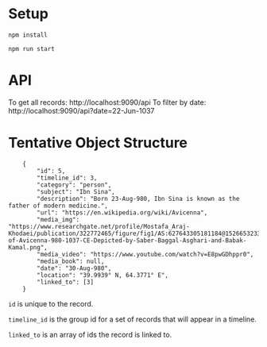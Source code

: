 # Setup
`npm install`

`npm run start`

# API
To get all records: http://localhost:9090/api
To filter by date: http://localhost:9090/api?date=22-Jun-1037

# Tentative Object Structure

```    
    {
        "id": 5,
        "timeline_id": 3,
        "category": "person",
        "subject": "Ibn Sina",
        "description": "Born 23-Aug-980, Ibn Sina is known as the father of modern medicine.",
        "url": "https://en.wikipedia.org/wiki/Avicenna",
        "media_img": "https://www.researchgate.net/profile/Mostafa_Araj-Khodaei/publication/322772465/figure/fig1/AS:627643305181184@1526653233086/Portrait-of-Avicenna-980-1037-CE-Depicted-by-Saber-Baggal-Asghari-and-Babak-Kamal.png",
        "media_video": "https://www.youtube.com/watch?v=E8pwGDhppr0",
        "media_book": null,
        "date": "30-Aug-980",
        "location": "39.9939° N, 64.3771° E",
        "linked_to": [3]
    }
```
`id` is unique to the record.

`timeline_id` is the group id for a set of records that will appear in a timeline.

`linked_to` is an array of ids the record is linked to.
